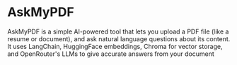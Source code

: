 # AskMyPDF
AskMyPDF is a simple AI-powered tool that lets you upload a PDF file (like a resume or document), and ask natural language questions about its content. It uses LangChain, HuggingFace embeddings, Chroma for vector storage, and OpenRouter's LLMs to give accurate answers from your document
